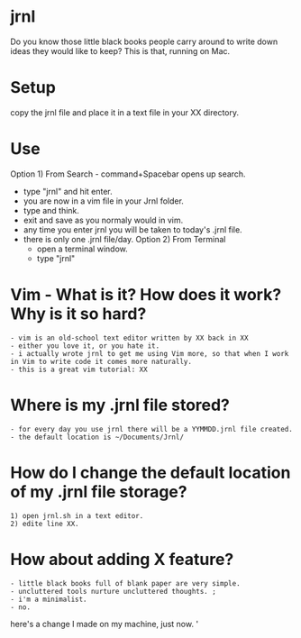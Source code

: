 # jrnl
Do you know those little black books people carry around to write down ideas they would like to keep? 
This is that, running on Mac. 

# Setup
copy the jrnl file and place it in a text file in your XX directory. 

# Use
Option 1) From Search
	- command+Spacebar opens up search. 
  - type "jrnl" and hit enter. 
  - you are now in a vim file in your Jrnl folder. 
  - type and think. 
  - exit and save as you normaly would in vim. 
  - any time you enter jrnl you will be taken to today's .jrnl file. 
  - there is only one .jrnl file/day. 
 Option 2) From Terminal
 	- open a terminal window. 
	- type "jrnl" 

# Vim - What is it? How does it work? Why is it so hard? 
	- vim is an old-school text editor written by XX back in XX
	- either you love it, or you hate it. 
	- i actually wrote jrnl to get me using Vim more, so that when I work in Vim to write code it comes more naturally. 
	- this is a great vim tutorial: XX
# Where is my .jrnl file stored? 
	- for every day you use jrnl there will be a YYMMDD.jrnl file created. 
	- the default location is ~/Documents/Jrnl/
# How do I change the default location of my .jrnl file storage? 
	1) open jrnl.sh in a text editor. 
	2) edite line XX. 
# How about adding X feature? 
	- little black books full of blank paper are very simple. 
	- uncluttered tools nurture uncluttered thoughts. ;
	- i'm a minimalist. 
	- no. 


here's a change I made on my machine, just now. '
